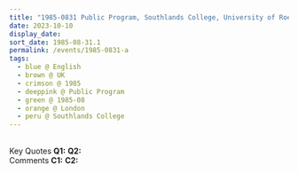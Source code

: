```yaml
---
title: "1985-0831 Public Program, Southlands College, University of Roehampton, Wimbledon, London, UK"
date: 2023-10-10
display_date: 
sort_date: 1985-08-31.1
permalink: /events/1985-0831-a
tags:
  - blue @ English
  - brown @ UK
  - crimson @ 1985
  - deeppink @ Public Program
  - green @ 1985-08
  - orange @ London
  - peru @ Southlands College
---
```


<br>

<wave-list>
  <list-title color="DarkSeaGreen" width="55">Key Quotes</list-title>
  <list-item color="BlanchedAlmond" width="280"><b>Q1:</b> <i></i></list-item>
  <list-item color="Lavender" width="280"><b>Q2:</b> <i></i></list-item>
</wave-list>

<br>

<wave-list>
  <list-title color="DarkSeaGreen" width="55">Comments</list-title>
  <list-item color="BlanchedAlmond" width="280"><b>C1:</b> <i></i></list-item>
  <list-item color="Lavender" width="280"><b>C2:</b> <i></i></list-item>
</wave-list>
